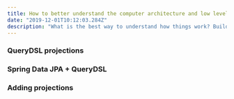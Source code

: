 ```yaml
---
title: How to better understand the computer architecture and low level programming and have a lot of fun during the journey
date: "2019-12-01T10:12:03.284Z"
description: "What is the best way to understand how things work? Build some from the first principles! This is the point of the 'From NAND to Tetris part 1' course. Let's see what can we learn from it."
---
```


### QueryDSL projections

### Spring Data JPA + QueryDSL

### Adding projections
